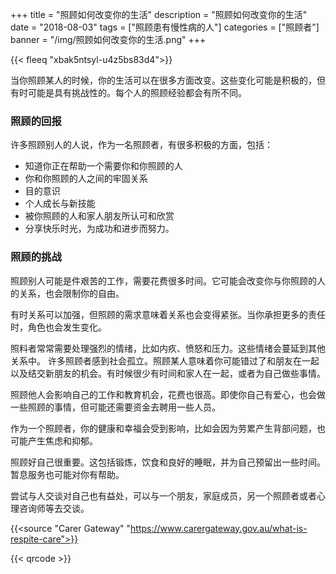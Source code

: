 ﻿+++
title = "照顾如何改变你的生活"
description = "照顾如何改变你的生活"
date = "2018-08-03"
tags = ["照顾患有慢性病的人"]
categories = ["照顾者"]
banner = "/img/照顾如何改变你的生活.png"
+++

{{< fleeq "xbak5ntsyl-u4z5bs83d4">}}

当你照顾某人的时候，你的生活可以在很多方面改变。这些变化可能是积极的，但有时可能是具有挑战性的。每个人的照顾经验都会有所不同。  

### 照顾的回报 

许多照顾别人的人说，作为一名照顾者，有很多积极的方面，包括：              

- 知道你正在帮助一个需要你和你照顾的人              
- 你和你照顾的人之间的牢固关系              
- 目的意识              
- 个人成长与新技能              
- 被你照顾的人和家人朋友所认可和欣赏              
- 分享快乐时光，为成功和进步而努力。

### 照顾的挑战

照顾别人可能是件艰苦的工作，需要花费很多时间。它可能会改变你与你照顾的人的关系，也会限制你的自由。              

有时关系可以加强，但照顾的需求意味着关系也会变得紧张。当你承担更多的责任时，角色也会发生变化。              

照料者常常需要处理强烈的情绪，比如内疚、愤怒和压力。这些情绪会蔓延到其他关系中。              许多照顾者感到社会孤立。照顾某人意味着你可能错过了和朋友在一起以及结交新朋友的机会。有时候很少有时间和家人在一起，或者为自己做些事情。              

照顾他人会影响自己的工作和教育机会，花费也很高。即使你自己有爱心，也会做一些照顾的事情，但可能还需要资金去聘用一些人员。             

作为一个照顾者，你的健康和幸福会受到影响，比如会因为劳累产生背部问题，也可能产生焦虑和抑郁。              

照顾好自己很重要。这包括锻炼，饮食和良好的睡眠，并为自己预留出一些时间。暂息服务也可能对你有帮助。              

尝试与人交谈对自己也有益处，可以与一个朋友，家庭成员，另一个照顾者或者心理咨询师等去交谈。
          
{{<source "Carer Gateway" "https://www.carergateway.gov.au/what-is-respite-care">}}		  

{{< qrcode >}}